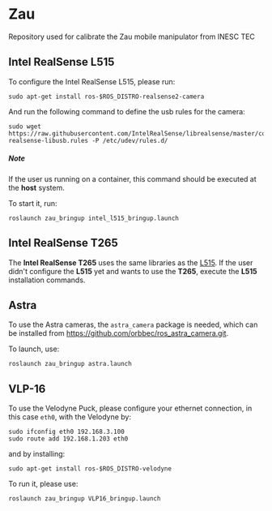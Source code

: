 # Zau

Repository used for calibrate the Zau mobile manipulator from INESC TEC

## Intel RealSense L515

To configure the Intel RealSense L515, please run:

```
sudo apt-get install ros-$ROS_DISTRO-realsense2-camera
```

And run the following command to define the usb rules for the camera:

```
sudo wget https://raw.githubusercontent.com/IntelRealSense/librealsense/master/config/99-realsense-libusb.rules -P /etc/udev/rules.d/
```
##### Note
If the user us running on a container, this command should be executed at the **host** system.

To start it, run:

```
roslaunch zau_bringup intel_l515_bringup.launch
```
## Intel RealSense T265

The **Intel RealSense T265** uses the same libraries as the [L515](https://github.com/lardemua/zau/blob/a27690b52e5cbb263a8f651a7b7f4826509fc108/README.md#L5-L6). If the user didn't configure the **L515** yet and wants to use the **T265**, execute the **L515** installation commands.


## Astra


To use the Astra cameras, the `astra_camera` package is needed, which can be installed from https://github.com/orbbec/ros_astra_camera.git.


To launch, use:

`roslaunch zau_bringup astra.launch`


## VLP-16

To use the Velodyne Puck, please configure your ethernet connection, in this case `eth0`, with the Velodyne by:

```
sudo ifconfig eth0 192.168.3.100
sudo route add 192.168.1.203 eth0
```

and by installing:

```
sudo apt-get install ros-$ROS_DISTRO-velodyne
```

To run it, please use:

```
roslaunch zau_bringup VLP16_bringup.launch
```
